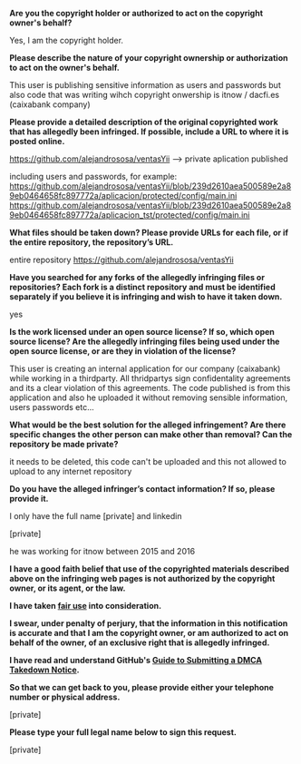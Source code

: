 **Are you the copyright holder or authorized to act on the copyright owner's behalf?**

Yes, I am the copyright holder.

**Please describe the nature of your copyright ownership or authorization to act on the owner's behalf.**

This user is publishing sensitive information as users and passwords but also code that was writing wihch copyright onwership is itnow / dacfi.es (caixabank company)

**Please provide a detailed description of the original copyrighted work that has allegedly been infringed. If possible, include a URL to where it is posted online.**

https://github.com/alejandrososa/ventasYii --> private aplication published

including users and passwords, for example:
https://github.com/alejandrososa/ventasYii/blob/239d2610aea500589e2a89eb0464658fc897772a/aplicacion/protected/config/main.ini
https://github.com/alejandrososa/ventasYii/blob/239d2610aea500589e2a89eb0464658fc897772a/aplicacion_tst/protected/config/main.ini

**What files should be taken down? Please provide URLs for each file, or if the entire repository, the repository’s URL.**

entire repository
https://github.com/alejandrososa/ventasYii

**Have you searched for any forks of the allegedly infringing files or repositories? Each fork is a distinct repository and must be identified separately if you believe it is infringing and wish to have it taken down.**

yes

**Is the work licensed under an open source license? If so, which open source license? Are the allegedly infringing files being used under the open source license, or are they in violation of the license?**

This user is creating an internal application for our company (caixabank) while working in a thirdparty. All thridpartys sign confidentality agreements and its a clear violation of this agreements.
The code published is from this application and also he uploaded it without removing sensible information, users passwords etc...

**What would be the best solution for the alleged infringement? Are there specific changes the other person can make other than removal? Can the repository be made private?**

it needs to be deleted, this code can't be uploaded and this not allowed to upload to any internet repository

**Do you have the alleged infringer’s contact information? If so, please provide it.**

I only have the full name [private] and linkedin

[private]

he was working for itnow between 2015 and 2016

**I have a good faith belief that use of the copyrighted materials described above on the infringing web pages is not authorized by the copyright owner, or its agent, or the law.**

**I have taken <a href="https://www.lumendatabase.org/topics/22">fair use</a> into consideration.**

**I swear, under penalty of perjury, that the information in this notification is accurate and that I am the copyright owner, or am authorized to act on behalf of the owner, of an exclusive right that is allegedly infringed.**

**I have read and understand GitHub's <a href="https://docs.github.com/articles/guide-to-submitting-a-dmca-takedown-notice/">Guide to Submitting a DMCA Takedown Notice</a>.**

**So that we can get back to you, please provide either your telephone number or physical address.**

[private]

**Please type your full legal name below to sign this request.**

[private]
